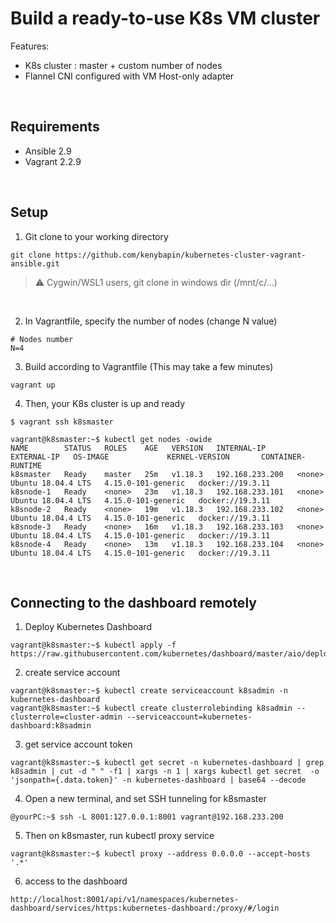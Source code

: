 # Build a ready-to-use K8s VM cluster


Features: 
- K8s cluster : master + custom number of nodes
- Flannel CNI configured with VM Host-only adapter

&nbsp;

## Requirements
- Ansible 2.9
- Vagrant 2.2.9

&nbsp;

## Setup

1. Git clone to your working directory
```
git clone https://github.com/kenybapin/kubernetes-cluster-vagrant-ansible.git
```
> :warning: Cygwin/WSL1 users, git clone in windows dir (/mnt/c/...)
<br>

2. In Vagrantfile, specify the number of nodes (change N value)
```
# Nodes number
N=4
```
3. Build according to Vagrantfile (This may take a few minutes)
```
vagrant up
```
4. Then, your K8s cluster is up and ready
```
$ vagrant ssh k8smaster

vagrant@k8smaster:~$ kubectl get nodes -owide
NAME        STATUS   ROLES    AGE   VERSION   INTERNAL-IP      EXTERNAL-IP   OS-IMAGE             KERNEL-VERSION       CONTAINER-RUNTIME
k8smaster   Ready    master   25m   v1.18.3   192.168.233.200   <none>        Ubuntu 18.04.4 LTS   4.15.0-101-generic   docker://19.3.11
k8snode-1   Ready    <none>   23m   v1.18.3   192.168.233.101   <none>        Ubuntu 18.04.4 LTS   4.15.0-101-generic   docker://19.3.11
k8snode-2   Ready    <none>   19m   v1.18.3   192.168.233.102   <none>        Ubuntu 18.04.4 LTS   4.15.0-101-generic   docker://19.3.11
k8snode-3   Ready    <none>   16m   v1.18.3   192.168.233.103   <none>        Ubuntu 18.04.4 LTS   4.15.0-101-generic   docker://19.3.11
k8snode-4   Ready    <none>   13m   v1.18.3   192.168.233.104   <none>        Ubuntu 18.04.4 LTS   4.15.0-101-generic   docker://19.3.11
```

&nbsp;

## Connecting to the dashboard remotely

1. Deploy Kubernetes Dashboard
```
vagrant@k8smaster:~$ kubectl apply -f https://raw.githubusercontent.com/kubernetes/dashboard/master/aio/deploy/recommended.yaml
```
2. create service account
```
vagrant@k8smaster:~$ kubectl create serviceaccount k8sadmin -n kubernetes-dashboard
vagrant@k8smaster:~$ kubectl create clusterrolebinding k8sadmin --clusterrole=cluster-admin --serviceaccount=kubernetes-dashboard:k8sadmin
```
3. get service account token
```
vagrant@k8smaster:~$ kubectl get secret -n kubernetes-dashboard | grep k8sadmin | cut -d " " -f1 | xargs -n 1 | xargs kubectl get secret  -o 'jsonpath={.data.token}' -n kubernetes-dashboard | base64 --decode
```
4. Open a new terminal, and set SSH tunneling for k8smaster
```console
@yourPC:~$ ssh -L 8001:127.0.0.1:8001 vagrant@192.168.233.200
```
5. Then on k8smaster, run kubectl proxy service
```
vagrant@k8smaster:~$ kubectl proxy --address 0.0.0.0 --accept-hosts '.*'
```
6. access to the dashboard
```
http://localhost:8001/api/v1/namespaces/kubernetes-dashboard/services/https:kubernetes-dashboard:/proxy/#/login
```

